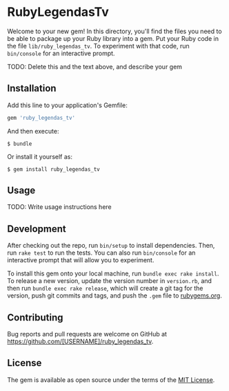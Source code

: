 # RubyLegendasTv

Welcome to your new gem! In this directory, you'll find the files you need to be able to package up your Ruby library into a gem. Put your Ruby code in the file `lib/ruby_legendas_tv`. To experiment with that code, run `bin/console` for an interactive prompt.

TODO: Delete this and the text above, and describe your gem

## Installation

Add this line to your application's Gemfile:

```ruby
gem 'ruby_legendas_tv'
```

And then execute:

    $ bundle

Or install it yourself as:

    $ gem install ruby_legendas_tv

## Usage

TODO: Write usage instructions here

## Development

After checking out the repo, run `bin/setup` to install dependencies. Then, run `rake test` to run the tests. You can also run `bin/console` for an interactive prompt that will allow you to experiment.

To install this gem onto your local machine, run `bundle exec rake install`. To release a new version, update the version number in `version.rb`, and then run `bundle exec rake release`, which will create a git tag for the version, push git commits and tags, and push the `.gem` file to [rubygems.org](https://rubygems.org).

## Contributing

Bug reports and pull requests are welcome on GitHub at https://github.com/[USERNAME]/ruby_legendas_tv.

## License

The gem is available as open source under the terms of the [MIT License](https://opensource.org/licenses/MIT).
